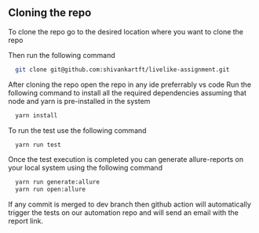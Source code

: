 
## Cloning the repo

To clone the repo go to the desired location where you want to clone the repo

Then run the following command

```bash
  git clone git@github.com:shivankartft/livelike-assignment.git
```
After cloning the repo open the repo in any ide preferrably vs code
Run the following command to install all the required dependencies assuming that node and yarn is pre-installed in the system

```bash
  yarn install
```

To run the test use the following command
```bash
  yarn run test
```

Once the test execution is completed you can generate allure-reports on your local system using the following command
```bash
  yarn run generate:allure
  yarn run open:allure
```
If any commit is merged to dev branch then github action will automatically trigger the tests on our automation repo and will send an email with the report link.
